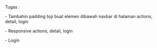 Tugas : <br>

<p>- Tambahin padding top buat elemen dibawah navbar di halaman actions, detail, login</p>
<p>- Responsive actions, detail, login</p>
<p>- Login</p>
